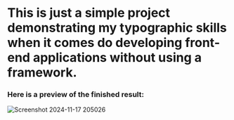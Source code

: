 # This is just a simple project demonstrating my typographic skills when it comes do developing front-end applications without using a framework.


### Here is a preview of the finished result:

![Screenshot 2024-11-17 205026](https://github.com/user-attachments/assets/5b444bed-a29d-4162-9730-e5e3e3af7baa)
